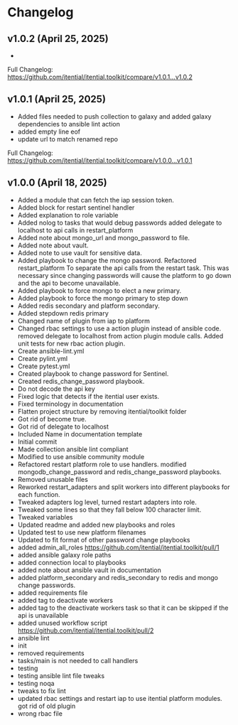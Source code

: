 # Changelog

## v1.0.2 (April 25, 2025)

* 

Full Changelog: https://github.com/itential/itential.toolkit/compare/v1.0.1...v1.0.2 


## v1.0.1 (April 25, 2025)

* Added files needed to push collection to galaxy and added galaxy dependencies to ansible lint action
* added empty line eof
* update url to match renamed repo

Full Changelog: https://github.com/itential/itential.toolkit/compare/v1.0.0...v1.0.1 


## v1.0.0 (April 18, 2025)

* Added a module that can fetch the iap session token.
* Added block for restart sentinel handler
* Added explanation to role variable
* Added nolog to tasks that would debug passwords added delegate to localhost to api calls in restart_platform
* Added note about mongo_url and mongo_password to file.
* Added note about vault.
* Added note to use vault for sensitive data.
* Added playbook to change the mongo password. Refactored restart_platform To separate the api calls from the restart task. This was necessary since changing passwords will cause the platform to go down and the api to become unavailable.
* Added playbook to force mongo to elect a new primary.
* Added playbook to force the mongo primary to step down
* Added redis secondary and platform secondary.
* Added stepdown redis primary
* Changed name of plugin from iap to platform
* Changed rbac settings to use a action plugin instead of ansible code. removed delegate to localhost from action plugin module calls. Added unit tests for new rbac action plugin.
* Create ansible-lint.yml
* Create pylint.yml
* Create pytest.yml
* Created playbook to change password for Sentinel.
* Created redis_change_password playbook.
* Do not decode the api key
* Fixed logic that detects if the itential user exists.
* Fixed terminology in documentation
* Flatten project structure by removing itential/toolkit folder
* Got rid of become true.
* Got rid of delegate to localhost
* Included Name in documentation template
* Initial commit
* Made collection ansible lint compliant
* Modified to use ansible community module
* Refactored restart platform role to use handlers. modified mongodb_change_password and redis_change_password playbooks.
* Removed unusable files
* Reworked restart_adapters and split workers into different playbooks for each function.
* Tweaked adapters log level, turned restart adapters into role.
* Tweaked some lines so that they fall below 100 character limit.
* Tweaked variables
* Updated readme and added new playbooks and roles
* Updated test to use new platform filenames
* Updated to fit format of other password change playbooks
* added admin_all_roles  https://github.com/itential/itential.toolkit/pull/1
* added ansible galaxy role paths
* added connection local to playbooks
* added note about ansible vault in documentation
* added platform_secondary and redis_secondary to redis and mongo change passwords.
* added requirements file
* added tag to deactivate workers
* added tag to the deactivate workers task so that it can be skipped if the api is unavailable
* added unused workflow script  https://github.com/itential/itential.toolkit/pull/2
* ansible lint
* init
* removed requirements
* tasks/main is not needed to call handlers
* testing
* testing ansible lint file tweaks
* testing noqa
* tweaks to fix lint
* updated rbac settings and restart iap to use itential platform modules. got rid of old plugin
* wrong rbac file

